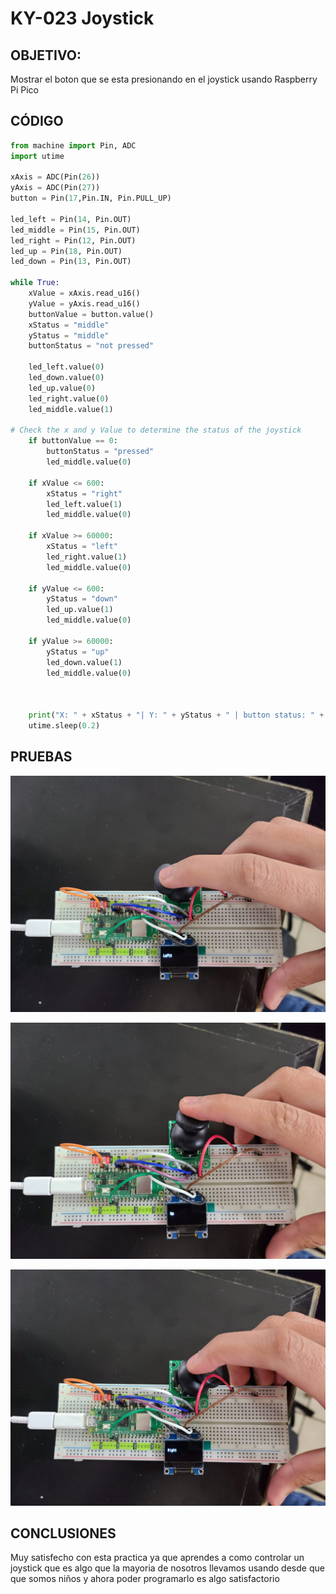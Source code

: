 # KY-023 Joystick

## OBJETIVO:

Mostrar el boton que se esta presionando en el joystick usando Raspberry Pi Pico

## CÓDIGO
```python
from machine import Pin, ADC
import utime

xAxis = ADC(Pin(26))
yAxis = ADC(Pin(27))
button = Pin(17,Pin.IN, Pin.PULL_UP)

led_left = Pin(14, Pin.OUT)
led_middle = Pin(15, Pin.OUT)
led_right = Pin(12, Pin.OUT)
led_up = Pin(18, Pin.OUT)
led_down = Pin(13, Pin.OUT)

while True:
    xValue = xAxis.read_u16()
    yValue = yAxis.read_u16()
    buttonValue = button.value()
    xStatus = "middle"
    yStatus = "middle"
    buttonStatus = "not pressed"
    
    led_left.value(0)
    led_down.value(0)
    led_up.value(0)
    led_right.value(0)
    led_middle.value(1)
    
# Check the x and y Value to determine the status of the joystick
    if buttonValue == 0:
        buttonStatus = "pressed"
        led_middle.value(0)
        
    if xValue <= 600:
        xStatus = "right"
        led_left.value(1)
        led_middle.value(0)
        
    if xValue >= 60000:
        xStatus = "left"
        led_right.value(1)
        led_middle.value(0)
        
    if yValue <= 600:
        yStatus = "down"
        led_up.value(1)
        led_middle.value(0)
        
    if yValue >= 60000:
        yStatus = "up"
        led_down.value(1)
        led_middle.value(0)
        
   
    
    print("X: " + xStatus + "| Y: " + yStatus + " | button status: " + buttonStatus)
    utime.sleep(0.2)
```

## PRUEBAS

![](./Imagenes/joyleft.jpeg)

![](./Imagenes/joyup.jpeg)

![](./Imagenes/joyright.jpeg)

## CONCLUSIONES
Muy satisfecho con esta practica ya que aprendes a como controlar un joystick que es algo que la mayoria de nosotros llevamos usando desde que que somos niños y ahora poder programarlo es algo satisfactorio
